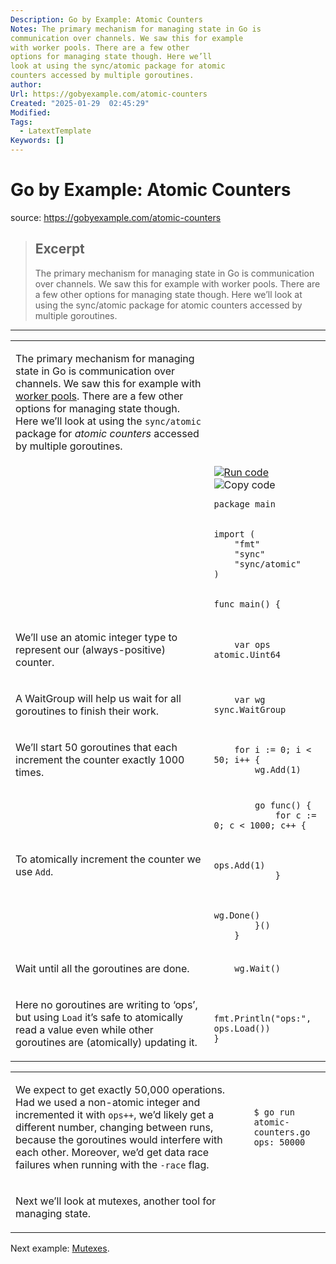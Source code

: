 ```yaml
---
Description: Go by Example: Atomic Counters
Notes: The primary mechanism for managing state in Go is
communication over channels. We saw this for example
with worker pools. There are a few other
options for managing state though. Here we’ll
look at using the sync/atomic package for atomic
counters accessed by multiple goroutines.
author: 
Url: https://gobyexample.com/atomic-counters
Created: "2025-01-29  02:45:29"
Modified: 
Tags:
  - LatextTemplate
Keywords: []
---
```


# Go by Example: Atomic Counters

source: https://gobyexample.com/atomic-counters

> ## Excerpt
> The primary mechanism for managing state in Go is
communication over channels. We saw this for example
with worker pools. There are a few other
options for managing state though. Here we’ll
look at using the sync/atomic package for atomic
counters accessed by multiple goroutines.

---
<table><tbody><tr><td><p>The primary mechanism for managing state in Go is communication over channels. We saw this for example with <a href="https://gobyexample.com/worker-pools">worker pools</a>. There are a few other options for managing state though. Here we’ll look at using the <code>sync/atomic</code> package for <em>atomic counters</em> accessed by multiple goroutines.</p></td><td></td></tr><tr><td></td><td><a href="https://go.dev/play/p/HWE6h4-y-Fw"><img title="Run code" src="https://gobyexample.com/play.png"></a><img title="Copy code" src="https://gobyexample.com/clipboard.png"><pre><code><span><span><span>package</span> <span>main</span></span></span></code></pre></td></tr><tr><td></td><td><pre><code><span><span><span>import</span> <span>(</span>
</span></span><span><span>    <span>"fmt"</span>
</span></span><span><span>    <span>"sync"</span>
</span></span><span><span>    <span>"sync/atomic"</span>
</span></span><span><span><span>)</span></span></span></code></pre></td></tr><tr><td></td><td><pre><code><span><span><span>func</span> <span>main</span><span>()</span> <span>{</span></span></span></code></pre></td></tr><tr><td><p>We’ll use an atomic integer type to represent our (always-positive) counter.</p></td><td><pre><code><span><span>    <span>var</span> <span>ops</span> <span>atomic</span><span>.</span><span>Uint64</span></span></span></code></pre></td></tr><tr><td><p>A WaitGroup will help us wait for all goroutines to finish their work.</p></td><td><pre><code><span><span>    <span>var</span> <span>wg</span> <span>sync</span><span>.</span><span>WaitGroup</span></span></span></code></pre></td></tr><tr><td><p>We’ll start 50 goroutines that each increment the counter exactly 1000 times.</p></td><td><pre><code><span><span>    <span>for</span> <span>i</span> <span>:=</span> <span>0</span><span>;</span> <span>i</span> <span>&lt;</span> <span>50</span><span>;</span> <span>i</span><span>++</span> <span>{</span>
</span></span><span><span>        <span>wg</span><span>.</span><span>Add</span><span>(</span><span>1</span><span>)</span></span></span></code></pre></td></tr><tr><td></td><td><pre><code><span><span>        <span>go</span> <span>func</span><span>()</span> <span>{</span>
</span></span><span><span>            <span>for</span> <span>c</span> <span>:=</span> <span>0</span><span>;</span> <span>c</span> <span>&lt;</span> <span>1000</span><span>;</span> <span>c</span><span>++</span> <span>{</span></span></span></code></pre></td></tr><tr><td><p>To atomically increment the counter we use <code>Add</code>.</p></td><td><pre><code><span><span>                <span>ops</span><span>.</span><span>Add</span><span>(</span><span>1</span><span>)</span>
</span></span><span><span>            <span>}</span></span></span></code></pre></td></tr><tr><td></td><td><pre><code><span><span>            <span>wg</span><span>.</span><span>Done</span><span>()</span>
</span></span><span><span>        <span>}()</span>
</span></span><span><span>    <span>}</span></span></span></code></pre></td></tr><tr><td><p>Wait until all the goroutines are done.</p></td><td><pre><code><span><span>    <span>wg</span><span>.</span><span>Wait</span><span>()</span></span></span></code></pre></td></tr><tr><td><p>Here no goroutines are writing to ‘ops’, but using <code>Load</code> it’s safe to atomically read a value even while other goroutines are (atomically) updating it.</p></td><td><pre><code><span><span>    <span>fmt</span><span>.</span><span>Println</span><span>(</span><span>"ops:"</span><span>,</span> <span>ops</span><span>.</span><span>Load</span><span>())</span>
</span></span><span><span><span>}</span></span></span></code></pre></td></tr></tbody></table>

<table><tbody><tr><td><p>We expect to get exactly 50,000 operations. Had we used a non-atomic integer and incremented it with <code>ops++</code>, we’d likely get a different number, changing between runs, because the goroutines would interfere with each other. Moreover, we’d get data race failures when running with the <code>-race</code> flag.</p></td><td><pre><code><span><span><span>$</span> go run atomic-counters.go
</span></span><span><span><span>ops: 50000</span></span></span></code></pre></td></tr><tr><td><p>Next we’ll look at mutexes, another tool for managing state.</p></td><td></td></tr></tbody></table>

Next example: [Mutexes](https://gobyexample.com/mutexes).
